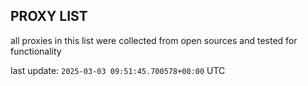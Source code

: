 ## PROXY LIST

all proxies in this list were collected from open sources and tested for functionality

last update: `2025-03-03 09:51:45.700578+00:00` UTC